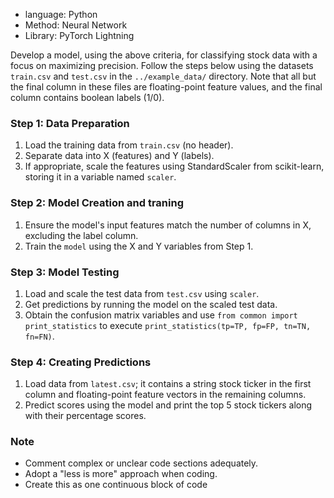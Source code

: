 * language: Python
* Method: Neural Network
* Library: PyTorch Lightning

Develop a model, using the above criteria, for classifying stock data with a focus on maximizing precision. 
Follow the steps below using the datasets `train.csv` and `test.csv` in the 
`../example_data/` directory. Note that all but the final column in these files 
are floating-point feature values, and the final column contains boolean labels (1/0).

### Step 1: Data Preparation
1. Load the training data from `train.csv` (no header).
2. Separate data into X (features) and Y (labels).
3. If appropriate, scale the features using StandardScaler from scikit-learn, storing it in a variable named `scaler`.

### Step 2: Model Creation and traning
1. Ensure the model's input features match the number of columns in X, excluding the label column.
2. Train the `model` using the X and Y variables from Step 1.

### Step 3: Model Testing
1. Load and scale the test data from `test.csv` using `scaler`.
2. Get predictions by running the model on the scaled test data.
3. Obtain the confusion matrix variables and use `from common import print_statistics` to 
execute `print_statistics(tp=TP, fp=FP, tn=TN, fn=FN)`.

### Step 4: Creating Predictions
1. Load data from `latest.csv`; it contains a string stock ticker in the first column and floating-point 
feature vectors in the remaining columns.
2. Predict scores using the model and print the top 5 stock tickers along with their percentage scores.

### Note
- Comment complex or unclear code sections adequately.
- Adopt a "less is more" approach when coding.
- Create this as one continuous block of code
